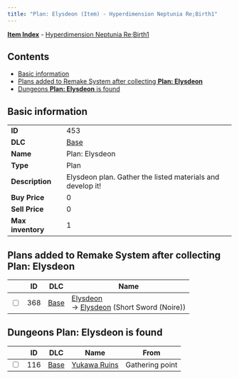 ```yaml
---
title: "Plan: Elysdeon (Item) - Hyperdimension Neptunia Re;Birth1"
---
```


[**Item Index**](/neptunia/rb1/item/index.html) - [Hyperdimension Neptunia Re;Birth1](/neptunia/rb1)

## Contents

- [Basic information](#basic-information)
- [Plans added to Remake System after collecting **Plan: Elysdeon**](#plans-added-to-remake-system-after-collecting-plan-elysdeon)
- [Dungeons **Plan: Elysdeon** is found](#dungeons-plan-elysdeon-is-found)

## Basic information

|   |   |
| -- | -- |
| **ID** | 453 |
| **DLC** | [Base](/neptunia/rb1/dlc/1-base.html) |
| **Name** | Plan: Elysdeon |
| **Type** | Plan |
| **Description** | Elysdeon plan. Gather the listed materials and develop it! |
| **Buy Price** | 0 |
| **Sell Price** | 0 |
| **Max inventory** | 1 |


## Plans added to Remake System after collecting **Plan: Elysdeon**

|    | ID | DLC | Name |
| -- | -- | --- | ---- |
| <input type="checkbox" id="rb1-remake-1-368" class="trackbox" /> | 368 | [Base](/neptunia/rb1/dlc/1-base.html) | [Elysdeon](/neptunia/rb1/remake/1-368-elysdeon.html)<br /> → [Elysdeon](/neptunia/rb1/item/1-2068-elysdeon.html) (Short Sword (Noire)) |


## Dungeons **Plan: Elysdeon** is found

|    | ID | DLC | Name | From |
| -- | -- | --- | ---- | ---- |
| <input type="checkbox" id="rb1-dungeon-1-116" class="trackbox" /> | 116 | [Base](/neptunia/rb1/dlc/1-base.html) | [Yukawa Ruins](/neptunia/rb1/dungeon/1-116-yukawa-ruins.html) | Gathering point |
